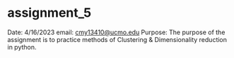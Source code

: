 # assignment_5

Date: 4/16/2023
email: cmy13410@ucmo.edu
Purpose: The purpose of the assignment is to practice methods of Clustering & Dimensionality reduction in python.  
